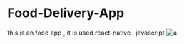 # Food-Delivery-App
this is an food app , it is used react-native , javascript
![a](https://user-images.githubusercontent.com/58600088/156029697-673a100f-7afb-4e8f-a4b8-d9613eedd797.jpg)
